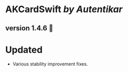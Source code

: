 # AKCardSwift *by Autentikar*

## version 1.4.6 :rocket:

# Updated
* Various stability improvement fixes.
